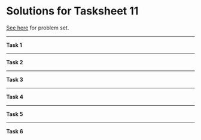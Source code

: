 # Solutions for Tasksheet 11
[See here](https://github.com/jvkoebbe/math4610/blob/master/tasksheets/tasksheet_11/html/tasksheet_11.html) for problem set.

<hr>

**Task 1**

<hr>

**Task 2**

<hr>

**Task 3**

<hr>

**Task 4**

<hr>

**Task 5**

<hr>

**Task 6**
